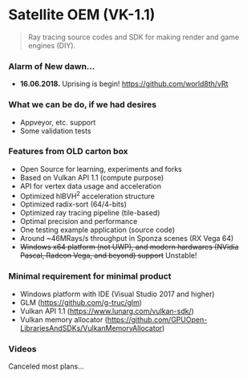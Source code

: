 # Satellite OEM (VK-1.1)

> Ray tracing source codes and SDK for making render and game engines (DIY). 


### Alarm of New dawn... 

* **16.06.2018.** Uprising is begin! https://github.com/world8th/vRt

### What we can be do, if we had desires

* Appveyor, etc. support 
* Some validation tests

### Features from OLD carton box

* Open Source for learning, experiments and forks 
* Based on Vulkan API 1.1 (compute purpose)
* API for vertex data usage and acceleration
* Optimized hlBVH<sup>2</sup> acceleration structure 
* Optimized radix-sort (64/4-bits)
* Optimized ray tracing pipeline (tile-based)
* Optimal precision and performance 
* One testing example application (source code)
* Around ~46MRays/s throughput in Sponza scenes (RX Vega 64)
* ~~Windows x64 platform (not UWP), and modern hardwares (NVidia Pascal, Radeon Vega, and beyond) support~~ Unstable! 

### Minimal requirement for minimal product

* Windows platform with IDE (Visual Studio 2017 and higher)
* GLM (https://github.com/g-truc/glm)
* Vulkan API 1.1 (https://www.lunarg.com/vulkan-sdk/)
* Vulkan memory allocator (https://github.com/GPUOpen-LibrariesAndSDKs/VulkanMemoryAllocator)

### Videos 

Canceled most plans... 
